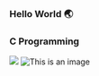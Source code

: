 ### Hello World 🌏
### C Programming
![](https://em-content.zobj.net/thumbs/120/google/350/man-technologist_1f468-200d-1f4bb.png)
![This is an image](https://myoctocat.com/assets/images/base-octocat.svg)
